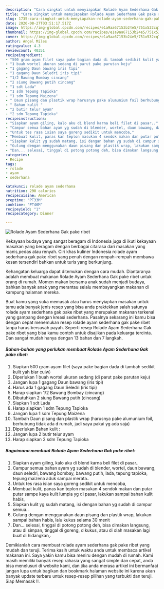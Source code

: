 ```yaml
---
description: "Cara singkat untuk menyiapakan Rolade Ayam Sederhana Gak pake ribet Cepat"
title: "Cara singkat untuk menyiapakan Rolade Ayam Sederhana Gak pake ribet Cepat"
slug: 1735-cara-singkat-untuk-menyiapakan-rolade-ayam-sederhana-gak-pake-ribet-cepat
date: 2020-08-27T03:51:17.517Z
image: https://img-global.cpcdn.com/recipes/e1a9aa67153b24e5/751x532cq70/rolade-ayam-sederhana-gak-pake-ribet-foto-resep-utama.jpg
thumbnail: https://img-global.cpcdn.com/recipes/e1a9aa67153b24e5/751x532cq70/rolade-ayam-sederhana-gak-pake-ribet-foto-resep-utama.jpg
cover: https://img-global.cpcdn.com/recipes/e1a9aa67153b24e5/751x532cq70/rolade-ayam-sederhana-gak-pake-ribet-foto-resep-utama.jpg
author: Angel Miles
ratingvalue: 4.3
reviewcount: 40351
recipeingredient:
- "500 gram ayam filet saya pake bagian dada di tambah sedikit kulit yah biar cuiw"
- "1 buah wortel ukuran sedang di parut pake parutan keju"
- "1 gagang Daun bawang iris tipi"
- "1 gagang Daun Seledri iris tipi"
- "1/2 Bawang Bombay cincang"
- "2 siung Bawang putih cincang"
- "1 sdt Lada"
- "1 sdm Tepung Tapioka"
- "1 sdm Tepung Maizena"
- " Daun pisang dan plastik wrap harusnya pake alumunium foil berhubung tidak ada d rumah jadi saya pakai yg ada saja"
- " Bahan kulit "
- "2 butir telur ayam"
- "2 sdm Tepung Tapioka"
recipeinstructions:
- "Siapkan ayam giling, kalo aku di blend karna beli filet di pasar.."
- "Campur semua bahan ayam yg sudah di blender, wortel, daun bawang, daun seledri, bawang bombay, bawang putih, lada, tepung tapioka, tepung maizena aduk sampai merata.."
- "Untuk tes rasa isian saya goreng sedikit untuk mencoba,"
- "Membuat kulit, panas kan teplon masukan 4 sendok makan dan putar putar sampe kaya kulit lumpia yg di pasar, lakukan sampai bahan kulit habis,"
- "Siapkan kulit yg sudah matang, isi dengan bahan yg sudah di campur semua.."
- "Gulung dengan menggunakan daun pisang dan plastik wrap, lakukan sampai bahan habis, lalu kukus selama 30 menit"
- "Dan... selesai, tinggal di potong potong deh, bisa dimakan langsung, atau di simpan, tinggal di goreng, d kukus, atau di olah masakan lagi buat di hidangkan,."
categories:
- Recipe
tags:
- rolade
- ayam
- sederhana

katakunci: rolade ayam sederhana 
nutrition: 290 calories
recipecuisine: American
preptime: "PT33M"
cooktime: "PT46M"
recipeyield: "1"
recipecategory: Dinner

---
```



![Rolade Ayam Sederhana Gak pake ribet](https://img-global.cpcdn.com/recipes/e1a9aa67153b24e5/751x532cq70/rolade-ayam-sederhana-gak-pake-ribet-foto-resep-utama.jpg)

Kekayaan budaya yang sangat beragam di Indonesia juga di ikuti kekayaan masakan yang beragam dengan berbagai citarasa dari masakan yang manis,pedas atau renyah. Ciri khas kuliner Indonesia rolade ayam sederhana gak pake ribet yang penuh dengan rempah-rempah membawa kesan tersendiri bahkan untuk turis yang berkunjung.




Kehangatan keluarga dapat ditemukan dengan cara mudah. Diantaranya adalah membuat makanan Rolade Ayam Sederhana Gak pake ribet untuk orang di rumah. Momen makan bersama anak sudah menjadi budaya, bahkan banyak anak yang merantau selalu membayangkan makanan di kampung halaman mereka.

Buat kamu yang suka memasak atau harus menyiapkan masakan untuk tamu ada banyak jenis resep yang bisa anda praktekkan salah satunya rolade ayam sederhana gak pake ribet yang merupakan makanan terkenal yang gampang dengan kreasi sederhana. Pasalnya sekarang ini kamu bisa dengan cepat menemukan resep rolade ayam sederhana gak pake ribet tanpa harus bersusah payah.
Seperti resep Rolade Ayam Sederhana Gak pake ribet yang bisa kamu contoh untuk disajikan pada keluarga tercinta. Dan sangat mudah hanya dengan 13 bahan dan 7 langkah.


<!--inarticleads1-->

##### Bahan-bahan yang perlukan membuat Rolade Ayam Sederhana Gak pake ribet:

1. Siapkan 500 gram ayam filet (saya pake bagian dada di tambah sedikit kulit yah biar cuiw)
1. Diperlukan 1 buah wortel ukuran sedang (di parut pake parutan keju)
1. Jangan lupa 1 gagang Daun bawang (iris tipi)
1. Harus ada 1 gagang Daun Seledri (iris tipi)
1. Harap siapkan 1/2 Bawang Bombay (cincang)
1. Dibutuhkan 2 siung Bawang putih (cincang)
1. Siapkan 1 sdt Lada
1. Harap siapkan 1 sdm Tepung Tapioka
1. Jangan lupa 1 sdm Tepung Maizena
1. Tambah  Daun pisang dan plastik wrap (harusnya pake alumunium foil, berhubung tidak ada d rumah, jadi saya pakai yg ada saja)
1. Diperlukan  Bahan kulit :
1. Jangan lupa 2 butir telur ayam
1. Harap siapkan 2 sdm Tepung Tapioka




<!--inarticleads2-->

##### Bagaimana membuat  Rolade Ayam Sederhana Gak pake ribet:

1. Siapkan ayam giling, kalo aku di blend karna beli filet di pasar..
1. Campur semua bahan ayam yg sudah di blender, wortel, daun bawang, daun seledri, bawang bombay, bawang putih, lada, tepung tapioka, tepung maizena aduk sampai merata..
1. Untuk tes rasa isian saya goreng sedikit untuk mencoba,
1. Membuat kulit, panas kan teplon masukan 4 sendok makan dan putar putar sampe kaya kulit lumpia yg di pasar, lakukan sampai bahan kulit habis,
1. Siapkan kulit yg sudah matang, isi dengan bahan yg sudah di campur semua..
1. Gulung dengan menggunakan daun pisang dan plastik wrap, lakukan sampai bahan habis, lalu kukus selama 30 menit
1. Dan... selesai, tinggal di potong potong deh, bisa dimakan langsung, atau di simpan, tinggal di goreng, d kukus, atau di olah masakan lagi buat di hidangkan,.




Demikianlah cara membuat rolade ayam sederhana gak pake ribet yang mudah dan teruji. Terima kasih untuk waktu anda untuk membaca artikel makanan ini. Saya yakin kamu bisa meniru dengan mudah di rumah. Kami masih memiliki banyak resep rahasia yang sangat simple dan cepat, anda bisa menelusuri di website kami, dan jika anda merasa artikel ini bermanfaat jangan lupa untuk bagikan dan bookmark halaman website ini karena akan banyak update terbaru untuk resep-resep pilihan yang terbukti dan teruji. Siap Memasak !!. 
